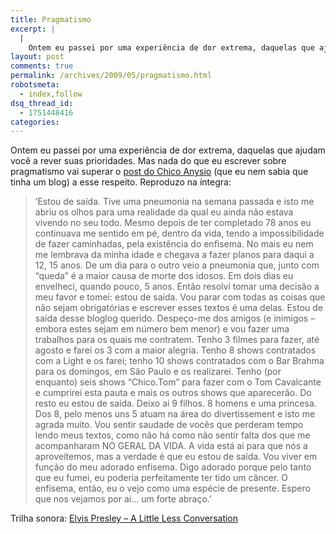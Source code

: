 ```yaml
---
title: Pragmatismo
excerpt: |
  |
    Ontem eu passei por uma experiência de dor extrema, daquelas que ajudam você a rever suas prioridades. Mas nada do que eu escrever sobre pragmatismo vai superar o post do Chico Anysio (que eu nem sabia que tinha um blog)...
layout: post
comments: true
permalink: /archives/2009/05/pragmatismo.html
robotsmeta:
  - index,follow
dsq_thread_id:
  - 1751448416
categories:
---
```

Ontem eu passei por uma experiência de dor extrema, daquelas que ajudam você a rever suas prioridades. Mas nada do que eu escrever sobre pragmatismo vai superar o [post do Chico Anysio][1] (que eu nem sabia que tinha um blog) a esse respeito. Reproduzo na íntegra:

> &#8216;Estou de saída. Tive uma pneumonia na semana passada e isto me abriu os olhos para uma realidade da qual eu ainda não estava vivendo no seu todo. Mesmo depois de ter completado 78 anos eu continuava me sentido em pé, dentro da vida, tendo a impossibilidade de fazer caminhadas, pela existência do enfisema. No mais eu nem me lembrava da minha idade e chegava a fazer planos para daqui a 12, 15 anos. De um dia para o outro veio a pneumonia que, junto com &#8220;queda&#8221; é a maior causa de morte dos idosos. Em dois dias eu envelheci, quando pouco, 5 anos. Então resolvi tomar uma decisão a meu favor e tomei: estou de saída. Vou parar com todas as coisas que não sejam obrigatórias e escrever esses textos é uma delas. Estou de saída desse bloglog querido. Despeço-me dos amigos (e inimigos &#8211; embora estes sejam em número bem menor) e vou fazer uma trabalhos para os quais me contratem. Tenho 3 filmes para fazer, até agosto e farei os 3 com a maior alegria. Tenho 8 shows contratados com a Light e os farei; tenho 10 shows contratados com o Bar Brahma para os domingos, em São Paulo e os realizarei. Tenho (por enquanto) seis shows &#8220;Chico.Tom&#8221; para fazer com o Tom Cavalcante e cumprirei esta pauta e mais os outros shows que aparecerão. Do resto eu estou de saída. Deixo ai 9 filhos. 8 homens e uma princesa. Dos 8, pelo menos uns 5 atuam na área do divertissement e isto me agrada muito. Vou sentir saudade de vocês que perderam tempo lendo meus textos, como não há como não sentir falta dos que me acompanharam NO GERAL DA VIDA. A vida está ai para que nós a aproveitemos, mas a verdade é que eu estou de saída. Vou viver em função do meu adorado enfisema. Digo adorado porque pelo tanto que eu fumei, eu poderia perfeitamente ter tido um câncer. O enfisema, então, eu o vejo como uma espécie de presente. Espero que nos vejamos por ai&#8230; um forte abraço.&#8217;

Trilha sonora: [Elvis Presley &#8211; A Little Less Conversation][2]

 [1]: http://bloglog.globo.com/blog/blog.do?act=loadSite&#038;id=156&#038;postId=16280&#038;permalink=true
 [2]: http://www.youtube.com/watch?v=d0vXxH1IEmQ